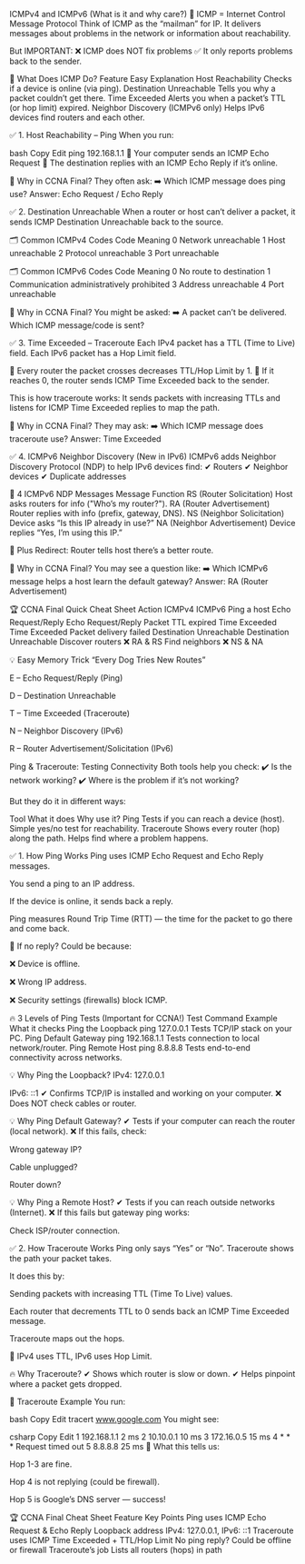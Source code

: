  ICMPv4 and ICMPv6 (What is it and why care?)
📌 ICMP = Internet Control Message Protocol
Think of ICMP as the “mailman” for IP.
It delivers messages about problems in the network or information about reachability.

But IMPORTANT:
❌ ICMP does NOT fix problems
✅ It only reports problems back to the sender.

🌟 What Does ICMP Do?
Feature	Easy Explanation
Host Reachability	Checks if a device is online (via ping).
Destination Unreachable	Tells you why a packet couldn’t get there.
Time Exceeded	Alerts you when a packet’s TTL (or hop limit) expired.
Neighbor Discovery (ICMPv6 only)	Helps IPv6 devices find routers and each other.

✅ 1. Host Reachability – Ping
When you run:

bash
Copy
Edit
ping 192.168.1.1
🔹 Your computer sends an ICMP Echo Request
🔹 The destination replies with an ICMP Echo Reply if it’s online.

📌 Why in CCNA Final?
They often ask:
➡️ Which ICMP message does ping use?
Answer: Echo Request / Echo Reply

✅ 2. Destination Unreachable
When a router or host can’t deliver a packet, it sends ICMP Destination Unreachable back to the source.

🗂 Common ICMPv4 Codes
Code	Meaning
0	Network unreachable
1	Host unreachable
2	Protocol unreachable
3	Port unreachable

🗂 Common ICMPv6 Codes
Code	Meaning
0	No route to destination
1	Communication administratively prohibited
3	Address unreachable
4	Port unreachable

📌 Why in CCNA Final?
You might be asked:
➡️ A packet can’t be delivered. Which ICMP message/code is sent?

✅ 3. Time Exceeded – Traceroute
Each IPv4 packet has a TTL (Time to Live) field.
Each IPv6 packet has a Hop Limit field.

🔹 Every router the packet crosses decreases TTL/Hop Limit by 1.
🔹 If it reaches 0, the router sends ICMP Time Exceeded back to the sender.

This is how traceroute works:
It sends packets with increasing TTLs and listens for ICMP Time Exceeded replies to map the path.

📌 Why in CCNA Final?
They may ask:
➡️ Which ICMP message does traceroute use?
Answer: Time Exceeded

✅ 4. ICMPv6 Neighbor Discovery (New in IPv6)
ICMPv6 adds Neighbor Discovery Protocol (NDP) to help IPv6 devices find:
✔ Routers
✔ Neighbor devices
✔ Duplicate addresses

📡 4 ICMPv6 NDP Messages
Message	Function
RS (Router Solicitation)	Host asks routers for info ("Who’s my router?").
RA (Router Advertisement)	Router replies with info (prefix, gateway, DNS).
NS (Neighbor Solicitation)	Device asks “Is this IP already in use?”
NA (Neighbor Advertisement)	Device replies “Yes, I’m using this IP.”

🔹 Plus Redirect: Router tells host there’s a better route.

📌 Why in CCNA Final?
You may see a question like:
➡️ Which ICMPv6 message helps a host learn the default gateway?
Answer: RA (Router Advertisement)

🏆 CCNA Final Quick Cheat Sheet
Action	ICMPv4	ICMPv6
Ping a host	Echo Request/Reply	Echo Request/Reply
Packet TTL expired	Time Exceeded	Time Exceeded
Packet delivery failed	Destination Unreachable	Destination Unreachable
Discover routers	❌	RA & RS
Find neighbors	❌	NS & NA

💡 Easy Memory Trick
“Every Dog Tries New Routes”

E – Echo Request/Reply (Ping)

D – Destination Unreachable

T – Time Exceeded (Traceroute)

N – Neighbor Discovery (IPv6)

R – Router Advertisement/Solicitation (IPv6)



Ping & Traceroute: Testing Connectivity
Both tools help you check:
✔️ Is the network working?
✔️ Where is the problem if it’s not working?

But they do it in different ways:

Tool	What it does	Why use it?
Ping	Tests if you can reach a device (host).	Simple yes/no test for reachability.
Traceroute	Shows every router (hop) along the path.	Helps find where a problem happens.

✅ 1. How Ping Works
Ping uses ICMP Echo Request and Echo Reply messages.

You send a ping to an IP address.

If the device is online, it sends back a reply.

Ping measures Round Trip Time (RTT) — the time for the packet to go there and come back.

📌 If no reply?
Could be because:

❌ Device is offline.

❌ Wrong IP address.

❌ Security settings (firewalls) block ICMP.

🔥 3 Levels of Ping Tests (Important for CCNA!)
Test	Command Example	What it checks
Ping the Loopback	ping 127.0.0.1	Tests TCP/IP stack on your PC.
Ping Default Gateway	ping 192.168.1.1	Tests connection to local network/router.
Ping Remote Host	ping 8.8.8.8	Tests end-to-end connectivity across networks.

💡 Why Ping the Loopback?
IPv4: 127.0.0.1

IPv6: ::1
✔ Confirms TCP/IP is installed and working on your computer.
❌ Does NOT check cables or router.

💡 Why Ping Default Gateway?
✔ Tests if your computer can reach the router (local network).
❌ If this fails, check:

Wrong gateway IP?

Cable unplugged?

Router down?

💡 Why Ping a Remote Host?
✔ Tests if you can reach outside networks (Internet).
❌ If this fails but gateway ping works:

Check ISP/router connection.

✅ 2. How Traceroute Works
Ping only says “Yes” or “No”.
Traceroute shows the path your packet takes.

It does this by:

Sending packets with increasing TTL (Time To Live) values.

Each router that decrements TTL to 0 sends back an ICMP Time Exceeded message.

Traceroute maps out the hops.

📌 IPv4 uses TTL, IPv6 uses Hop Limit.

🔥 Why Traceroute?
✔ Shows which router is slow or down.
✔ Helps pinpoint where a packet gets dropped.

📂 Traceroute Example
You run:

bash
Copy
Edit
tracert www.google.com
You might see:

csharp
Copy
Edit
1  192.168.1.1    2 ms
2  10.10.0.1      10 ms
3  172.16.0.5     15 ms
4  * * *          Request timed out
5  8.8.8.8        25 ms
📌 What this tells us:

Hop 1-3 are fine.

Hop 4 is not replying (could be firewall).

Hop 5 is Google’s DNS server — success!

🏆 CCNA Final Cheat Sheet
Feature	Key Points
Ping uses ICMP	Echo Request & Echo Reply
Loopback address	IPv4: 127.0.0.1, IPv6: ::1
Traceroute uses	ICMP Time Exceeded + TTL/Hop Limit
No ping reply?	Could be offline or firewall
Traceroute’s job	Lists all routers (hops) in path
